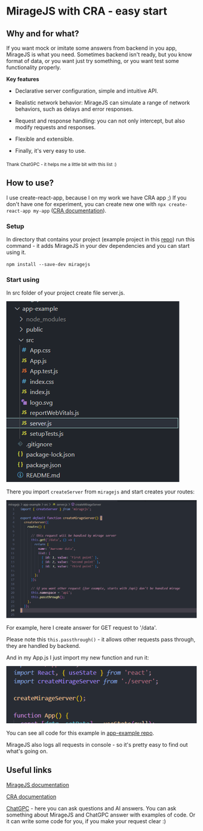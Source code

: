 # MirageJS with CRA - easy start

## Why and for what?

If you want mock or imitate some answers from backend in you app, MirageJS is what you need. Sometimes backend isn't ready, but you know format of data, or you want just try something, or you want test some functionality properly.

**Key features**

- Declarative server configuration, simple and intuitive API.

- Realistic network behavior: MirageJS can simulate a range of network behaviors, such as delays and error responses.

- Request and response handling: you can not only intercept, but also modify requests and responses.

- Flexible and extensible.

- Finally, it's very easy to use.

<sub>Thank ChatGPC - it helps me a little bit with this list :)</sub>

## How to use?

I use create-react-app, because I on my work we have CRA app ;) If you don't have one for experiment, you can create new one with `npx create-react-app my-app` ([CRA documentation](https://create-react-app.dev/docs/getting-started)).

### Setup

In directory that contains your project (example project in this [repo](https://github.com/Svetzayats/articles/tree/main/miragejs/app-example)) run this command - it adds MirageJS in your dev dependencies and you can start using it.

`npm install --save-dev miragejs`

### Start using

In src folder of your project create file server.js. 

![server.js in project](https://github.com/Svetzayats/articles/blob/main/miragejs/images/structure.png?raw=true)

There you import `createServer` from `miragejs` and start creates your routes:


![server.js code example](https://github.com/Svetzayats/articles/blob/main/miragejs/images/code1.png?raw=true)


For example, here I create answer for GET request to '/data'.

Please note this `this.passthrough()` - it allows other requests pass through, they are handled by backend.

And in my App.js I just import my new function and run it:


![using code example](https://github.com/Svetzayats/articles/blob/main/miragejs/images/code2.png?raw=true)


You can see all code for this example in [app-example repo](https://github.com/Svetzayats/articles/tree/main/miragejs/app-example).

MirageJS also logs all requests in console - so it's pretty easy to find out what's going on.

## Useful links

[MirageJS documentation](https://miragejs.com/docs/getting-started/introduction/)

[CRA documentation](https://create-react-app.dev/docs/getting-started)

[ChatGPC](https://chat.openai.com/) - here you can ask questions and AI answers. You can ask something about MirageJS and ChatGPC answer with examples of code. Or it can write some code for you, if you make your request clear :)
